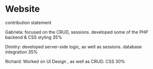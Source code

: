 # Website

contribution statement

Gabriela: focused on the CRUD, sessions.
developed some of the PHP backend & CSS styling 35%

Dimitry: developed server-side logic, as well as sessions.
database integration 35%

Richard: Worked on UI Design , as well as CRUD.
CSS 30%
